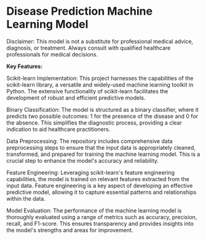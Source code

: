 # Disease Prediction Machine Learning Model

Disclaimer: This model is not a substitute for professional medical advice, diagnosis, or treatment. Always consult with qualified healthcare professionals for medical decisions.


**Key Features:**

Scikit-learn Implementation:
This project harnesses the capabilities of the scikit-learn library, a versatile and widely-used machine learning toolkit in Python. The extensive functionality of scikit-learn facilitates the development of robust and efficient predictive models.

Binary Classification:
The model is structured as a binary classifier, where it predicts two possible outcomes: 1 for the presence of the disease and 0 for the absence. This simplifies the diagnostic process, providing a clear indication to aid healthcare practitioners.

Data Preprocessing:
The repository includes comprehensive data preprocessing steps to ensure that the input data is appropriately cleaned, transformed, and prepared for training the machine learning model. This is a crucial step to enhance the model's accuracy and reliability.

Feature Engineering:
Leveraging scikit-learn's feature engineering capabilities, the model is trained on relevant features extracted from the input data. Feature engineering is a key aspect of developing an effective predictive model, allowing it to capture essential patterns and relationships within the data.

Model Evaluation:
The performance of the machine learning model is thoroughly evaluated using a range of metrics such as accuracy, precision, recall, and F1-score. This ensures transparency and provides insights into the model's strengths and areas for improvement.
